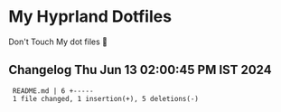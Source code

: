 # My Hyprland Dotfiles
  Don't Touch My dot files 🙂
 
 
## Changelog Thu Jun 13 02:00:45 PM IST 2024
```
 README.md | 6 +-----
 1 file changed, 1 insertion(+), 5 deletions(-)
```
 
